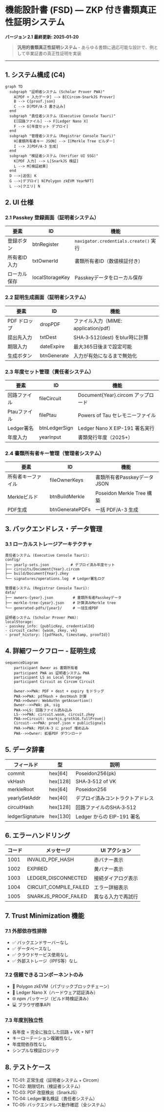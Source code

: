 # 機能設計書 (FSD) — ZKP 付き書類真正性証明システム
**バージョン 2.1 最終更新: 2025‑01‑20**

> **汎用的書類真正性証明システム** - あらゆる書類に適応可能な設計で、例として卒業証書の真正性証明を実装

---

## 1. システム構成 (C4)
```mermaid
graph TD
  subgraph "証明者システム (Scholar Prover PWA)"
    A[PDF + 入力データ] --> B[Circom-SnarkJS Prover]
    B --> C{proof.json}
    C --> D[PDF/A‑3 書き込み]
  end
  subgraph "責任者システム (Executive Console Tauri)"
    E[回路ファイル] --> F[Ledger Nano X]
    F --> G[年度セット デプロイ]
  end
  subgraph "管理者システム (Registrar Console Tauri)"
    H[書類所有者キー JSON] --> I[Merkle Tree ビルダー]
    I --> J[PDF/A-3 生成]
  end
  subgraph "検証者システム (Verifier UI SSG)"
    K[PDF 入力] --> L[SnarkJS 検証]
    L --> M[検証結果]
  end
  D -->|送信| K
  G -->|デプロイ| N[Polygon zkEVM YearNFT]
  L -->|クエリ| N
```

## 2. UI 仕様
### 2.1 Passkey 登録画面（証明者システム）
| 要素 | ID | 機能 |
|------|----|------|
| 登録ボタン | btnRegister | `navigator.credentials.create()` 実行 |
| 所有者ID入力 | txtOwnerId | 書類所有者ID（数値検証付き） |
| ローカル保存 | localStorageKey | Passkeyデータをローカル保存 |

### 2.2 証明生成画面（証明者システム）
| 要素 | ID | 機能 |
|------|----|------|
| PDF ドロップ | dropPDF | ファイル入力（MIME: application/pdf） |
| 提出先入力 | txtDest | SHA‑3‑512(dest) をblur時に計算 |
| 期限入力 | dateExpire | 最大365日後まで設定可能 |
| 生成ボタン | btnGenerate | 入力が有効になるまで無効化 |

### 2.3 年度セット管理（責任者システム）
| 要素 | ID | 機能 |
|------|----|------|
| 回路ファイル | fileCircuit | Document{Year}.circom アップロード |
| Ptauファイル | filePtau | Powers of Tau セレモニーファイル |
| Ledger署名 | btnLedgerSign | Ledger Nano X EIP-191 署名実行 |
| 年度入力 | yearInput | 書類発行年度（2025+） |

### 2.4 書類所有者キー管理（管理者システム）
| 要素 | ID | 機能 |
|------|----|------|
| 所有者キーファイル | fileOwnerKeys | 書類所有者Passkeyデータ JSON |
| Merkleビルド | btnBuildMerkle | Poseidon Merkle Tree 構築 |
| PDF生成 | btnGeneratePDFs | 一括 PDF/A-3 生成 |

## 3. バックエンドレス・データ管理

### 3.1 ローカルストレージアーキテクチャ
```
責任者システム (Executive Console Tauri):
config/
├── yearly-sets.json          # デプロイ済み年度セット
├── circuits/Document{Year}.circom
├── build/Document{Year}.zkey
└── signatures/operations.log  # Ledger署名ログ

管理者システム (Registrar Console Tauri):
data/
├── owners-{year}.json         # 書類所有者Passkeyデータ
├── merkle-tree-{year}.json    # 計算済みMerkle tree
└── generated-pdfs/{year}/     # 一括生成PDF

証明者システム (Scholar Prover PWA):
localStorage:
- passkey_info: {publicKey, credentialId}
- circuit_cache: {wasm, zkey, vk}
- proof_history: [{pdfHash, timestamp, proofId}]
```

## 4. 詳細ワークフロー - 証明生成

```mermaid
sequenceDiagram
    participant Owner as 書類所有者
    participant PWA as 証明者システム PWA
    participant LS as Local Storage
    participant Circuit as Circom Circuit

    Owner->>PWA: PDF + dest + expiry をドラッグ
    PWA->>PWA: pdfHash + destHash 計算
    PWA->>Owner: WebAuthn getAssertion()
    Owner-->>PWA: pk, sig
    PWA->>LS: 回路ファイル読み込み
    LS-->>PWA: circuit.wasm, circuit.zkey
    PWA->>Circuit: snarkjs.groth16.fullProve()
    Circuit-->>PWA: proof.json + publicSignals
    PWA->>PWA: PDF/A-3 に proof 埋め込み
    PWA-->>Owner: 拡張PDF ダウンロード
```

## 5. データ辞書
| フィールド | 型 | 説明 |
|-----------|----|------|
| commit | hex[64] | Poseidon256(pk) |
| vkHash | hex[128]| SHA‑3‑512 of VK |
| merkleRoot | hex[64] | Poseidon256 |
| yearlySetAddr | hex[40] | デプロイ済みコントラクトアドレス |
| circuitHash | hex[128] | 回路ファイルのSHA‑3‑512 |
| ledgerSignature | hex[130] | Ledger からの EIP-191 署名 |

## 6. エラーハンドリング
| コード | メッセージ | UI アクション |
|-------|-----------|-------------|
| 1001 | INVALID_PDF_HASH | 赤バナー表示 |
| 1002 | EXPIRED | 黄バナー表示 |
| 1003 | LEDGER_DISCONNECTED | 接続ダイアログ表示 |
| 1004 | CIRCUIT_COMPILE_FAILED | エラー詳細表示 |
| 1005 | SNARKJS_PROOF_FAILED | 異なる入力で再試行 |

## 7. Trust Minimization 機能

### 7.1 外部依存性排除
- ✅ バックエンドサーバーなし
- ✅ データベースなし
- ✅ クラウドサービス使用なし
- ✅ 外部ストレージ（IPFS等）なし

### 7.2 信頼できるコンポーネントのみ
- 🔐 Polygon zkEVM（パブリックブロックチェーン）
- 📱 Ledger Nano X（ハードウェア認証済み）
- 🌐 npm パッケージ（ビルド時検証済み）
- 💻 ブラウザ標準API

### 7.3 年度別独立性
- 各年度 = 完全に独立した回路 + VK + NFT
- キーローテーション複雑性なし
- 年度間依存性なし
- シンプルな検証ロジック

## 8. テストケース
- TC‑01: 正常生成（証明者システム + Circom）
- TC‑02: 期限切れ（検証者システム）
- TC‑03: PDF 改竄検出（SnarkJS）
- TC‑04: Ledger署名検証（責任者システム）
- TC‑05: バックエンドレス動作確認（全システム）
